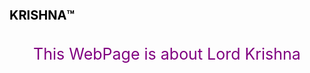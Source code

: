 <html>
<head>

<title></title>

<style type="text/css">
h1{color: #000 ; font-size: 20px ; font-family:Arial, ;padding: top 10%; }
p{color: purple; font-size: 25px ; text-align: center ;padding-top: 2%; }
img{padding-left: 500px;}
</style>
</head>

<body>
    
<h1>KRISHNA™️</h1>
<p> This WebPage is about Lord Krishna </p>

</body>
</html>
